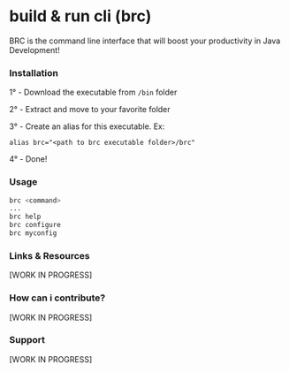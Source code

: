 # build & run cli (brc)

BRC is the command line interface that will boost your productivity in Java Development!

### Installation

1° - Download the executable from `/bin` folder

2° - Extract and move to your favorite folder

3° - Create an alias for this executable. Ex:
```
alias brc="<path to brc executable folder>/brc"
```

4° - Done!

### Usage

```bash
brc <command>
...
brc help
brc configure
brc myconfig
```

### Links & Resources

[WORK IN PROGRESS]

### How can i contribute?

[WORK IN PROGRESS]

### Support

[WORK IN PROGRESS]




